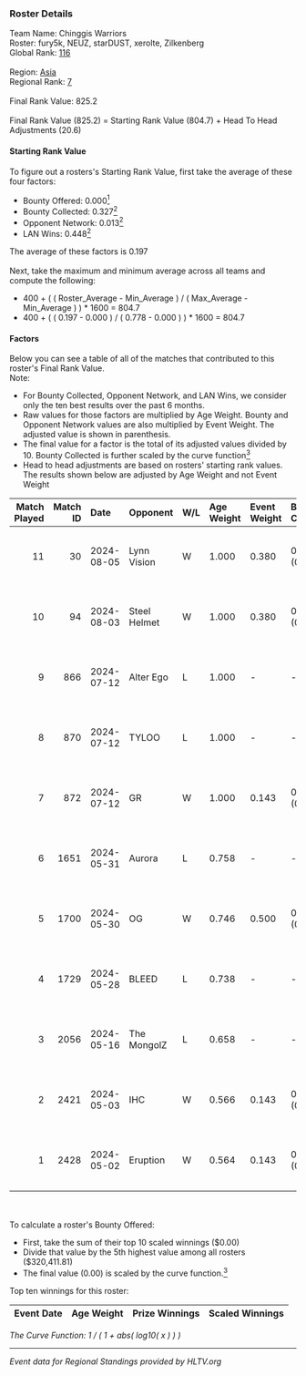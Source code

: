 ### Roster Details<br />
Team Name: Chinggis Warriors<br />
Roster: fury5k, NEUZ, starDUST, xerolte, Zilkenberg<br />
Global Rank: [116](../standings_global.md)<br />
<br />
Region: [Asia]( ../standings_asia.md)<br />
Regional Rank: [7]( ../standings_asia.md)<br />
<br />
Final Rank Value:  825.2<br />
<br />
Final Rank Value (825.2) = Starting Rank Value (804.7) + Head To Head Adjustments (20.6)<br />

#### Starting Rank Value<br />
To figure out a rosters's Starting Rank Value, first take the average of these four factors:<br />
- Bounty Offered: 0.000[<sup>1</sup>](#table2)
- Bounty Collected: 0.327[<sup>2</sup>](#table1)
- Opponent Network: 0.013[<sup>2</sup>](#table1)
- LAN Wins: 0.448[<sup>2</sup>](#table1)

The average of these factors is 0.197<br />
<br />
Next, take the maximum and minimum average across all teams and compute the following:<br />
- 400 + ( ( Roster_Average - Min_Average ) / ( Max_Average - Min_Average ) ) * 1600 = 804.7
- 400 + ( ( 0.197 - 0.000 ) / ( 0.778 - 0.000 ) ) * 1600 = 804.7


#### Factors<br />
Below you can see a table of all of the matches that contributed to this roster's Final Rank Value.<br />
Note:<br />

- For Bounty Collected, Opponent Network, and LAN Wins, we consider only the ten best results over the past 6 months.
- Raw values for those factors are multiplied by Age Weight. Bounty and Opponent Network values are also multiplied by Event Weight. The adjusted value is shown in parenthesis.
- The final value for a factor is the total of its adjusted values divided by 10. Bounty Collected is further scaled by the curve function[<sup>3</sup>](#curveFunction)
- Head to head adjustments are based on rosters' starting rank values. The results shown below are adjusted by Age Weight and not Event Weight
<span id="table1"></span><br />


| Match Played | Match ID | Date       | Opponent     | W/L | Age Weight | Event Weight | Bounty Collected | Opponent Network | LAN Wins  | H2H Adj. | Roster                                      |
| -: | -: | :- | :- | :- | :- | :- | :- | :- | :- | -: | :- |
|           11 |       30 | 2024-08-05 | Lynn Vision  | W   | 1.000      | 0.380        | 0.086 (0.033)    | 0.182 (0.069)    | 1 (1.000) |    24.84 | fury5k, NEUZ, starDUST, xerolte, Zilkenberg |
|           10 |       94 | 2024-08-03 | Steel Helmet | W   | 1.000      | 0.380        | 0.005 (0.002)    | 0.000 (0.000)    | 1 (1.000) |     5.72 | fury5k, NEUZ, starDUST, xerolte, Zilkenberg |
|            9 |      866 | 2024-07-12 | Alter Ego    | L   | 1.000      | -            | -                | -                | -         |   -25.86 | fury5k, NEUZ, starDUST, xerolte, Zilkenberg |
|            8 |      870 | 2024-07-12 | TYLOO        | L   | 1.000      | -            | -                | -                | -         |   -13.37 | fury5k, NEUZ, starDUST, xerolte, Zilkenberg |
|            7 |      872 | 2024-07-12 | GR           | W   | 1.000      | 0.143        | 0.008 (0.001)    | 0.072 (0.010)    | 0 (0.000) |     9.08 | fury5k, NEUZ, starDUST, xerolte, Zilkenberg |
|            6 |     1651 | 2024-05-31 | Aurora       | L   | 0.758      | -            | -                | -                | -         |    -0.40 | fury5k, NEUZ, starDUST, xerolte, Zilkenberg |
|            5 |     1700 | 2024-05-30 | OG           | W   | 0.746      | 0.500        | 0.137 (0.051)    | 0.120 (0.045)    | 1 (0.746) |    17.90 | fury5k, NEUZ, starDUST, xerolte, Zilkenberg |
|            4 |     1729 | 2024-05-28 | BLEED        | L   | 0.738      | -            | -                | -                | -         |    -0.97 | fury5k, NEUZ, starDUST, xerolte, Zilkenberg |
|            3 |     2056 | 2024-05-16 | The MongolZ  | L   | 0.658      | -            | -                | -                | -         |    -0.05 | fury5k, NEUZ, starDUST, xerolte, Zilkenberg |
|            2 |     2421 | 2024-05-03 | IHC          | W   | 0.566      | 0.143        | 0.000 (0.000)    | 0.022 (0.002)    | 1 (0.566) |     2.04 | fury5k, NEUZ, starDUST, xerolte, Zilkenberg |
|            1 |     2428 | 2024-05-02 | Eruption     | W   | 0.564      | 0.143        | 0.000 (0.000)    | 0.000 (0.000)    | 1 (0.564) |     1.66 | fury5k, NEUZ, starDUST, xerolte, Zilkenberg |

<br />
<span id="table2"></span><br />
To calculate a roster's Bounty Offered:<br />

- First, take the sum of their top 10 scaled winnings ($0.00)
- Divide that value by the 5th highest value among all rosters ($320,411.81)
- The final value (0.00) is scaled by the curve function.[<sup>3</sup>](#curveFunction)

Top ten winnings for this roster:<br />

| Event Date | Age Weight | Prize Winnings | Scaled Winnings |
| :- | -: | :- | :- |


<span id="curveFunction"></span>_The Curve Function: 1 / ( 1 + abs( log10( x ) ) )_<br />

---
_Event data for Regional Standings provided by HLTV.org_<br />
